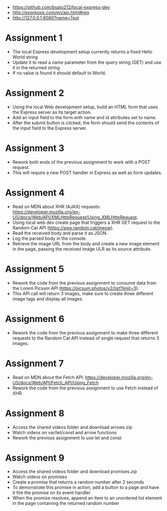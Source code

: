 - https://github.com/bsato212/local-express-dev
- http://expressjs.com/en/api.html#req
- http://127.0.0.1:8080?name=Test

# Assignment 1
- The local Express development setup currently returns a fixed Hello World string
- Update it to read a name parameter from the query string (GET) and use it in the returned string.
- If no value is found it should default to World.

# Assignment 2
- Using the local Web development setup, build an HTML form that uses the Express server as its target action.
- Add an input field to the form with name and id attributes set to name.
- After the submit button is clicked, the form should send the contents of the input field to the Express server.

# Assignment 3
- Rework both ends of the previous assignment to work with a POST request.
- This will require a new POST handler in Express as well as form updates.

# Assignment 4
- Read on MDN about XHR (AJAX) requests: https://developer.mozilla.org/en-US/docs/Web/API/XMLHttpRequest/Using_XMLHttpRequest.
- Using local web dev create page that triggers a XHR GET request to the Random Cat API (https://aws.random.cat/meow).
- Read the received body and parse it as JSON.
- Log the parsed body in the console.
- Retrieve the image URL from the body and create a new image element in the page, passing the received image ULR as its source attribute.

# Assignment 5
- Rework the code from the previous assignment to consume data from the Lorem Picsum API (https://picsum.photos/v2/list?limit=3).
- This API call will return 3 images, make sure to create three different image tags and display all images.

# Assignment 6
- Rework the code from the previous assignment to make three different requests to the Random Cat API instead of single request that returns 3 images.

# Assignment 7
- Read on MDN about the Fetch API: https://developer.mozilla.org/en-US/docs/Web/API/Fetch_API/Using_Fetch
- Rework the code from the previous assignment to use Fetch instead of XHR.

# Assignment 8
- Access the shared videos folder and download arrows.zip
- Watch videos on var/let/const and arrow functions
- Rework the previous assignment to use let and const

# Assignment 9
- Access the shared videos folder and download promises.zip
- Watch videos on promises
- Create a promise that returns a random number after 2 seconds
- To demonstrate this promise in action, add a button to a page and have it fire the promise on its event handler
- When the promise resolves, append an item to an unordered list element in the page containing the returned random number
